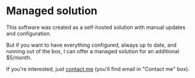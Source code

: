 # Managed solution

This software was created as a self-hosted solution with manual updates and configuration.

But if you want to have everything configured, always up to date, and running out of the box, I can offer a managed solution for an additional $5/month.

If you're interested, just [contact me](https://bienias.dev) (you'll find email in "Contact me" box).
